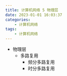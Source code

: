 ```yaml
---
title: 计算机网络 5 物理层
date: 2023-01-01 16:03:37
categories:
    - 计算机网络
tags:
    - 计算机网络
---
```


- 物理层
    - 多路复用
        - 频分多路复用
        - 时分多路复用
    